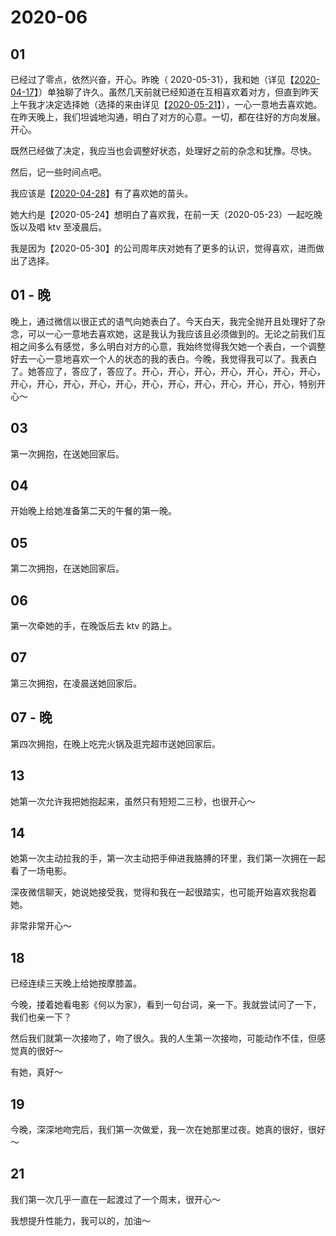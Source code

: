 # 2020-06

## 01

已经过了零点，依然兴奋，开心。昨晚（ 2020-05-31），我和她（详见【[2020-04-17](/zh/指南/日志/2020/2020-04.html#_17)】）单独聊了许久。虽然几天前就已经知道在互相喜欢着对方，但直到昨天上午我才决定选择她（选择的来由详见【[2020-05-21](/zh/指南/日志/2020/2020-05.html#_21)】），一心一意地去喜欢她。在昨天晚上，我们坦诚地沟通，明白了对方的心意。一切，都在往好的方向发展。开心。

既然已经做了决定，我应当也会调整好状态，处理好之前的杂念和犹豫。尽快。

然后，记一些时间点吧。

我应该是【[2020-04-28](/zh/指南/日志/2020/2020-04.html#_28)】有了喜欢她的苗头。

她大约是【2020-05-24】想明白了喜欢我，在前一天（2020-05-23）一起吃晚饭以及唱 ktv 至凌晨后。

我是因为【2020-05-30】的公司周年庆对她有了更多的认识，觉得喜欢，进而做出了选择。

## 01 - 晚

晚上，通过微信以很正式的语气向她表白了。今天白天，我完全抛开且处理好了杂念，可以一心一意地去喜欢她，这是我认为我应该且必须做到的。无论之前我们互相之间多么有感觉，多么明白对方的心意，我始终觉得我欠她一个表白，一个调整好去一心一意地喜欢一个人的状态的我的表白。今晚，我觉得我可以了。我表白了。她答应了，答应了，答应了。开心，开心，开心，开心，开心，开心，开心，开心，开心，开心，开心，开心，开心，开心，开心，开心，开心，开心，特别开心～

## 03

第一次拥抱，在送她回家后。

## 04

开始晚上给她准备第二天的午餐的第一晚。

## 05

第二次拥抱，在送她回家后。

## 06

第一次牵她的手，在晚饭后去 ktv 的路上。

## 07

第三次拥抱，在凌晨送她回家后。

## 07 - 晚

第四次拥抱，在晚上吃完火锅及逛完超市送她回家后。

## 13

她第一次允许我把她抱起来，虽然只有短短二三秒，也很开心～

## 14

她第一次主动拉我的手，第一次主动把手伸进我胳膊的环里，我们第一次拥在一起看了一场电影。

深夜微信聊天，她说她接受我，觉得和我在一起很踏实，也可能开始喜欢我抱着她。

非常非常开心～

## 18

已经连续三天晚上给她按摩膝盖。

今晚，搂着她看电影《何以为家》，看到一句台词，亲一下。我就尝试问了一下，我们也亲一下？

然后我们就第一次接吻了，吻了很久。我的人生第一次接吻，可能动作不佳，但感觉真的很好～

有她，真好～

## 19

今晚，深深地吻完后，我们第一次做爱，我一次在她那里过夜。她真的很好，很好～

## 21

我们第一次几乎一直在一起渡过了一个周末，很开心～

我想提升性能力，我可以的，加油～
